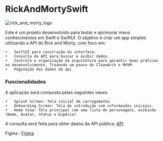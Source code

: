 # RickAndMortySwift
![rick_and_morty_logo](https://github.com/user-attachments/assets/ff411451-4d7e-4e91-a652-454c5b8c9267)


Este é um projeto desenvolvido para testar e aprimorar meus conhecimentos em Swift e SwiftUI. O objetivo é criar um app simples utilizando a API do Rick and Morty, com foco em:

	•	SwiftUI para construção da interface.
	•	Consulta de API para buscar e exibir dados.
	•	Controle e organização da arquitetura para garantir boas práticas no desenvolvimento. Trazendo um pouco do CleanArch e MVVM
	•	Paginação dos dados da api


### Funcionalidades

A aplicação será composta pelas seguintes views:

	•	Splash Screen: Tela inicial de carregamento.
	•	Onboarding Screen: Tela de introdução com informações iniciais.
	•	Home View: Tela principal com uma lista de personagens, exibindo (Nome, Avatar, Status e Espécie)

A consulta será feita para obter dados da API pública: [API](https://rickandmortyapi.com/api/character)

Figma : [Figma](https://www.figma.com/design/eoO2lnldlxcGDC4CXz4ngU/React-design-(Rick-%26-Morty-API)-(Community)?node-id=85-4&t=4ZwJlf4b0wAm65hJ-0)

